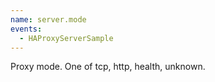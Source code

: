 ```yaml
---
name: server.mode
events:
  - HAProxyServerSample
---
```


Proxy mode. One of tcp, http, health, unknown.